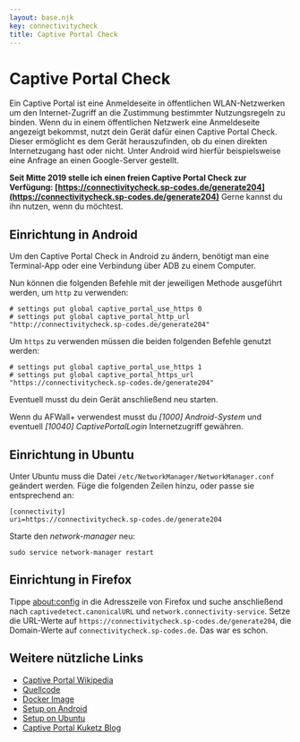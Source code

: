 ```yaml
---
layout: base.njk
key: connectivitycheck
title: Captive Portal Check
---
```

# Captive Portal Check

Ein Captive Portal ist eine Anmeldeseite in öffentlichen WLAN-Netzwerken um den Internet-Zugriff an die Zustimmung bestimmter Nutzungsregeln zu binden. Wenn du in einem öffentlichen Netzwerk eine Anmeldeseite angezeigt bekommst, nutzt dein Gerät dafür einen Captive Portal Check. Dieser ermöglicht es dem Gerät herauszufinden, ob du einen direkten Internetzugang hast oder nicht. Unter Android wird hierfür beispielsweise eine Anfrage an einen Google-Server gestellt.

__Seit Mitte 2019 stelle ich einen freien Captive Portal Check zur Verfügung: [https://connectivitycheck.sp-codes.de/generate204](https://connectivitycheck.sp-codes.de/generate204)__ Gerne kannst du ihn nutzen, wenn du möchtest.

## Einrichtung in Android

Um den Captive Portal Check in Android zu ändern, benötigt man eine Terminal-App oder eine Verbindung über ADB zu einem Computer. 

Nun können die folgenden Befehle mit der jeweiligen Methode ausgeführt werden, um `http` zu verwenden:

```
# settings put global captive_portal_use_https 0
# settings put global captive_portal_http_url "http://connectivitycheck.sp-codes.de/generate204"
```


Um `https` zu verwenden müssen die beiden folgenden Befehle genutzt werden:


```
# settings put global captive_portal_use_https 1
# settings put global captive_portal_https_url "https://connectivitycheck.sp-codes.de/generate204"
```

Eventuell musst du dein Gerät anschließend neu starten.

Wenn du AFWall+ verwendest musst du _[1000] Android-System_ und eventuell _[10040] CaptivePortalLogin_ Internetzugriff gewähren.

## Einrichtung in Ubuntu

Unter Ubuntu muss die Datei `/etc/NetworkManager/NetworkManager.conf` geändert werden. Füge die folgenden Zeilen hinzu, oder passe sie entsprechend an:

```
[connectivity]
uri=https://connectivitycheck.sp-codes.de/generate204
```

Starte den _network-manager_ neu:

```
sudo service network-manager restart
```

## Einrichtung in Firefox

Tippe [about:config](about:config) in die Adresszeile von Firefox und suche anschließend nach `captivedetect.canonicalURL` und `network.connectivity-service`. Setze die URL-Werte auf `https://connectivitycheck.sp-codes.de/generate204`, die Domain-Werte auf `connectivitycheck.sp-codes.de`. Das war es schon.

## Weitere nützliche Links

* [Captive Portal Wikipedia](https://de.wikipedia.org/wiki/Captive_Portal)
* [Quellcode](https://git.sp-codes.de/samuel-p/connectivity-check)
* [Docker Image](https://hub.docker.com/r/samuelph/connectivity-check)
* [Setup on Android](https://android.stackexchange.com/a/186995/288049)
* [Setup on Ubuntu](https://askubuntu.com/q/1167177/920103)
* [Captive Portal Kuketz Blog](https://www.kuketz-blog.de/android-captive-portal-check-204-http-antwort-von-captiveportal-kuketz-de/)
